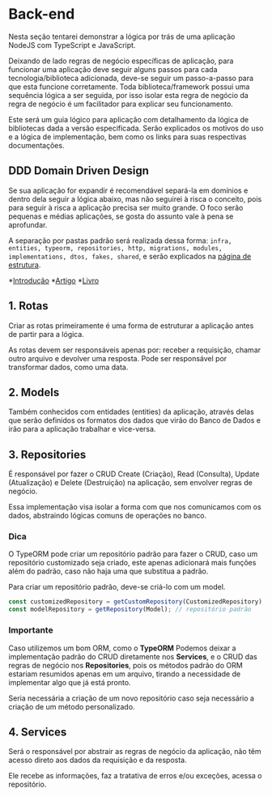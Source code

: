 # Back-end

Nesta seção tentarei demonstrar a lógica por trás de uma aplicação NodeJS com TypeScript e JavaScript.

Deixando de lado regras de negócio específicas de aplicação, para funcionar uma aplicação deve seguir alguns passos para cada tecnologia/biblioteca adicionada, deve-se seguir um passo-a-passo para que esta funcione corretamente. Toda biblioteca/framework possui uma sequência lógica a ser seguida, por isso isolar esta regra de negócio da regra de negócio é um facilitador para explicar seu funcionamento.

Este será um guia lógico para aplicação com detalhamento da lógica de bibliotecas dada a versão especificada. Serão explicados os motivos do uso e a lógica de implementação, bem como os links para suas respectivas documentações.

## DDD Domain Driven Design

Se sua aplicação for expandir é recomendável separá-la em domínios e dentro dela seguir a lógica abaixo, mas não seguirei à risca o conceito, pois para seguir à risca a aplicação precisa ser muito grande. O foco serão pequenas e médias aplicações, se gosta do assunto vale à pena se aprofundar.

A separação por pastas padrão será realizada dessa forma: `infra, entities, typeorm, repositories, http, migrations, modules, implementations, dtos, fakes, shared`, e serão explicados na [página de estrutura](#).

*[Introdução](http://www.agileandart.com/2010/07/16/ddd-introducao-a-domain-driven-design/)
*[Artigo](https://docs.microsoft.com/en-us/archive/msdn-magazine/2013/august/data-points-coding-for-domain-driven-design-tips-for-data-focused-devs)
*[Livro](https://github.com/MGustav0/tutoriando/blob/master/assets/ddd-referencia.pdf)

## 1. Rotas

Criar as rotas primeiramente é uma forma de estruturar a aplicação antes de partir para a lógica.

As rotas devem ser responsáveis apenas por: receber a requisição, chamar outro arquivo e devolver uma resposta. Pode ser responsável por transformar dados, como uma data.

## 2. Models

Também conhecidos com entidades (entities) da aplicação, através delas que serão definidos os formatos dos dados que virão do Banco de Dados e irão para a aplicação trabalhar e vice-versa.

## 3. Repositories

É responsável por fazer o CRUD Create (Criação), Read (Consulta), Update (Atualização) e Delete (Destruição) na aplicação, sem envolver regras de negócio.

Essa implementação visa isolar a forma com que nos comunicamos com os dados, abstraindo lógicas comuns de operações no banco.

### Dica

O TypeORM pode criar um repositório padrão para fazer o CRUD, caso um repositório customizado seja criado, este apenas adicionará mais funções além do padrão, caso não haja uma que substitua a padrão.

Para criar um repositório padrão, deve-se criá-lo com um model.

```js
const customizedRepository = getCustomRepository(CustomizedRepository);
const modelRepository = getRepository(Model); // repositório padrão
```

### Importante

Caso utilizemos um bom ORM, como o __TypeORM__ Podemos deixar a implementação padrão do CRUD diretamente nos **Services**, e o CRUD das regras de negócio nos **Repositories**, pois os métodos padrão do ORM estariam resumidos apenas em um arquivo, tirando a necessidade de implementar algo que já está pronto.

Seria necessária a criação de um novo repositório caso seja necessário a criação de um método personalizado.

## 4. Services

Será o responsável por abstrair as regras de negócio da aplicação, não têm acesso direto aos dados da requisição e da resposta.

Ele recebe as informações, faz a tratativa de erros e/ou exceções, acessa o repositório.
